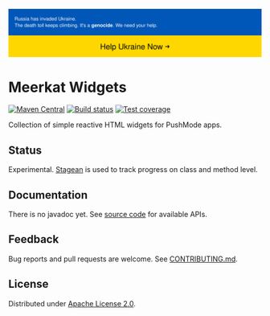 <!--- Generated by scripts/configure.py --->
[![SWUbanner](https://raw.githubusercontent.com/vshymanskyy/StandWithUkraine/main/banner2-direct.svg)](https://github.com/vshymanskyy/StandWithUkraine/blob/main/docs/README.md)

# Meerkat Widgets

[![Maven Central](https://img.shields.io/maven-central/v/com.machinezoo.meerkatwidgets/meerkatwidgets)](https://central.sonatype.com/artifact/com.machinezoo.meerkatwidgets/meerkatwidgets)
[![Build status](https://github.com/robertvazan/meerkatwidgets/workflows/build/badge.svg)](https://github.com/robertvazan/meerkatwidgets/actions/workflows/build.yml)
[![Test coverage](https://codecov.io/gh/robertvazan/meerkatwidgets/branch/master/graph/badge.svg)](https://codecov.io/gh/robertvazan/meerkatwidgets)

Collection of simple reactive HTML widgets for PushMode apps.

## Status

Experimental. [Stagean](https://stagean.machinezoo.com/) is used to track progress on class and method level.

## Documentation

There is no javadoc yet. See [source code](src/main/java/com/machinezoo/meerkatwidgets) for available APIs.

## Feedback

Bug reports and pull requests are welcome. See [CONTRIBUTING.md](CONTRIBUTING.md).

## License

Distributed under [Apache License 2.0](LICENSE).
